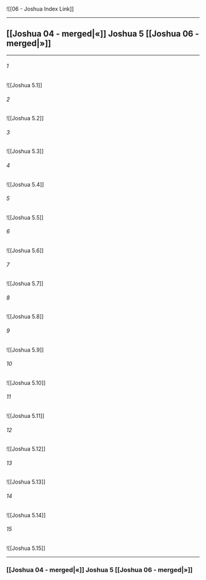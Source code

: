 ![[06 - Joshua Index Link]]

---
##  [[Joshua 04 - merged|«]] Joshua 5 [[Joshua 06 - merged|»]]

---

###### 1
![[Joshua 5.1]] 

###### 2
![[Joshua 5.2]] 

###### 3
![[Joshua 5.3]] 

###### 4
![[Joshua 5.4]]

###### 5 
![[Joshua 5.5]] 

###### 6
![[Joshua 5.6]] 

###### 7
![[Joshua 5.7]] 

###### 8
![[Joshua 5.8]] 

###### 9
![[Joshua 5.9]] 

###### 10
![[Joshua 5.10]] 

###### 11
![[Joshua 5.11]] 

###### 12
![[Joshua 5.12]]

###### 13
![[Joshua 5.13]] 

###### 14
![[Joshua 5.14]] 

###### 15
![[Joshua 5.15]]


---
###  [[Joshua 04 - merged|«]] Joshua 5 [[Joshua 06 - merged|»]]